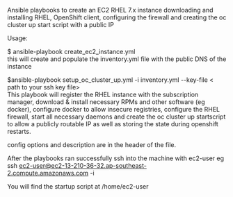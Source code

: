 Ansible playbooks to create an EC2 RHEL 7.x instance downloading and installing RHEL, OpenShift client, configuring the firewall and creating the oc cluster up start script 
with a public IP

Usage:

$ ansible-playbook create_ec2_instance.yml <BR>
this will create and populate the inventory.yml file with the public DNS of the instance <BR>

$ansible-playbook setup_oc_cluster_up.yml -i inventory.yml  --key-file < path to your ssh key file> <BR>
  This playbook will register the RHEL instance with the subscription manager, download & install necessary RPMs and other software (eg docker), configure docker to allow insecure registries, configure the RHEL firewall, start all necessary daemons and create the oc cluster up startscript to allow a publicly routable IP as well as storing the state during openshift restarts.

config options and description are in the header of the file.
<BR>
  
 After the playbooks ran successfully ssh into the machine with ec2-user eg ssh ec2-user@ec2-13-210-36-32.ap-southeast-2.compute.amazonaws.com -i <path to your keyfile> <BR>
  
  You will find the startup script at /home/ec2-user
  
